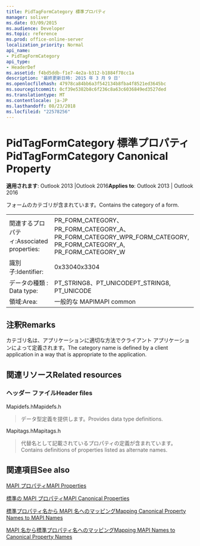 ```yaml
---
title: PidTagFormCategory 標準プロパティ
manager: soliver
ms.date: 03/09/2015
ms.audience: Developer
ms.topic: reference
ms.prod: office-online-server
localization_priority: Normal
api_name:
- PidTagFormCategory
api_type:
- HeaderDef
ms.assetid: f4bd5ddb-f1e7-4e2a-b312-b1884f78cc1a
description: '最終更新日時: 2015 年 3 月 9 日'
ms.openlocfilehash: 47978ca84bb6a3f542134b8fba4f8521ed3645bc
ms.sourcegitcommit: 0cf39e5382b8c6f236c8a63c6036849ed3527ded
ms.translationtype: MT
ms.contentlocale: ja-JP
ms.lasthandoff: 08/23/2018
ms.locfileid: "22578256"
---
```

# <a name="pidtagformcategory-canonical-property"></a><span data-ttu-id="7b12a-103">PidTagFormCategory 標準プロパティ</span><span class="sxs-lookup"><span data-stu-id="7b12a-103">PidTagFormCategory Canonical Property</span></span>

  
  
<span data-ttu-id="7b12a-104">**適用されます**: Outlook 2013 |Outlook 2016</span><span class="sxs-lookup"><span data-stu-id="7b12a-104">**Applies to**: Outlook 2013 | Outlook 2016</span></span> 
  
<span data-ttu-id="7b12a-105">フォームのカテゴリが含まれています。</span><span class="sxs-lookup"><span data-stu-id="7b12a-105">Contains the category of a form.</span></span> 
  
|||
|:-----|:-----|
|<span data-ttu-id="7b12a-106">関連するプロパティ:</span><span class="sxs-lookup"><span data-stu-id="7b12a-106">Associated properties:</span></span>  <br/> |<span data-ttu-id="7b12a-107">PR_FORM_CATEGORY、PR_FORM_CATEGORY_A、PR_FORM_CATEGORY_W</span><span class="sxs-lookup"><span data-stu-id="7b12a-107">PR_FORM_CATEGORY, PR_FORM_CATEGORY_A, PR_FORM_CATEGORY_W</span></span>  <br/> |
|<span data-ttu-id="7b12a-108">識別子:</span><span class="sxs-lookup"><span data-stu-id="7b12a-108">Identifier:</span></span>  <br/> |<span data-ttu-id="7b12a-109">0x3304</span><span class="sxs-lookup"><span data-stu-id="7b12a-109">0x3304</span></span>  <br/> |
|<span data-ttu-id="7b12a-110">データの種類 : </span><span class="sxs-lookup"><span data-stu-id="7b12a-110">Data type:</span></span>  <br/> |<span data-ttu-id="7b12a-111">PT_STRING8、PT_UNICODE</span><span class="sxs-lookup"><span data-stu-id="7b12a-111">PT_STRING8, PT_UNICODE</span></span>  <br/> |
|<span data-ttu-id="7b12a-112">領域:</span><span class="sxs-lookup"><span data-stu-id="7b12a-112">Area:</span></span>  <br/> |<span data-ttu-id="7b12a-113">一般的な MAPI</span><span class="sxs-lookup"><span data-stu-id="7b12a-113">MAPI common</span></span>  <br/> |
   
## <a name="remarks"></a><span data-ttu-id="7b12a-114">注釈</span><span class="sxs-lookup"><span data-stu-id="7b12a-114">Remarks</span></span>

<span data-ttu-id="7b12a-115">カテゴリ名は、アプリケーションに適切な方法でクライアント アプリケーションによって定義されます。</span><span class="sxs-lookup"><span data-stu-id="7b12a-115">The category name is defined by a client application in a way that is appropriate to the application.</span></span> 
  
## <a name="related-resources"></a><span data-ttu-id="7b12a-116">関連リソース</span><span class="sxs-lookup"><span data-stu-id="7b12a-116">Related resources</span></span>

### <a name="header-files"></a><span data-ttu-id="7b12a-117">ヘッダー ファイル</span><span class="sxs-lookup"><span data-stu-id="7b12a-117">Header files</span></span>

<span data-ttu-id="7b12a-118">Mapidefs.h</span><span class="sxs-lookup"><span data-stu-id="7b12a-118">Mapidefs.h</span></span>
  
> <span data-ttu-id="7b12a-119">データ型定義を提供します。</span><span class="sxs-lookup"><span data-stu-id="7b12a-119">Provides data type definitions.</span></span>
    
<span data-ttu-id="7b12a-120">Mapitags.h</span><span class="sxs-lookup"><span data-stu-id="7b12a-120">Mapitags.h</span></span>
  
> <span data-ttu-id="7b12a-121">代替名として記載されているプロパティの定義が含まれています。</span><span class="sxs-lookup"><span data-stu-id="7b12a-121">Contains definitions of properties listed as alternate names.</span></span>
    
## <a name="see-also"></a><span data-ttu-id="7b12a-122">関連項目</span><span class="sxs-lookup"><span data-stu-id="7b12a-122">See also</span></span>



[<span data-ttu-id="7b12a-123">MAPI プロパティ</span><span class="sxs-lookup"><span data-stu-id="7b12a-123">MAPI Properties</span></span>](mapi-properties.md)
  
[<span data-ttu-id="7b12a-124">標準の MAPI プロパティ</span><span class="sxs-lookup"><span data-stu-id="7b12a-124">MAPI Canonical Properties</span></span>](mapi-canonical-properties.md)
  
[<span data-ttu-id="7b12a-125">標準プロパティ名から MAPI 名へのマッピング</span><span class="sxs-lookup"><span data-stu-id="7b12a-125">Mapping Canonical Property Names to MAPI Names</span></span>](mapping-canonical-property-names-to-mapi-names.md)
  
[<span data-ttu-id="7b12a-126">MAPI 名から標準プロパティ名へのマッピング</span><span class="sxs-lookup"><span data-stu-id="7b12a-126">Mapping MAPI Names to Canonical Property Names</span></span>](mapping-mapi-names-to-canonical-property-names.md)

